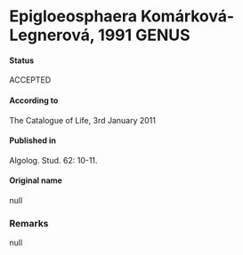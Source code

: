Epigloeosphaera Komárková-Legnerová, 1991 GENUS
=======

#### Status
ACCEPTED

#### According to
The Catalogue of Life, 3rd January 2011

#### Published in
Algolog. Stud. 62: 10-11.

#### Original name
null

### Remarks
null